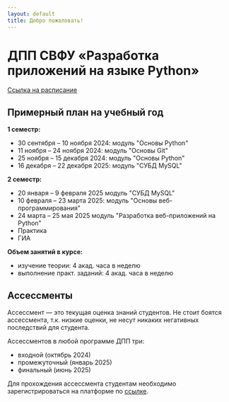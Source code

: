 ```yaml
---
layout: default
title: Добро пожаловать!
---
```


# ДПП СВФУ «Разработка приложений на языке Python»

[Ссылка на расписание](https://docs.google.com/spreadsheets/d/1mXcHj3UOsKu_PKG1bTqJFciKzqJf7ruPTUxQDajXiq4/)

## Примерный план на учебный год

**1 семестр:**
- 30 сентября – 10 ноября 2024: модуль "Основы Python"
- 11 ноября – 24 ноября 2024: модуль "Основы Git"
- 25 ноября – 15 декабря 2024: модуль "Основы Python"
- 16 декабря – 22 декабря 2025: модуль "СУБД MySQL"

**2 семестр:**
- 20 января – 9 февраля 2025 модуль "СУБД MySQL"
- 10 февраля – 23 марта 2025: модуль "Основы веб-программирования"
- 24 марта – 25 мая 2025 модуль "Разработка веб-приложений на Python"
- Практика
- ГИА

**Объем занятий в курсе:**
- изучение теории: 4 акад. часа в неделю
- выполнение практ. заданий: 4 акад. часа в неделю

## Ассессменты

Ассессмент — это текущая оценка знаний студентов. Не стоит боятся ассессмента, т.к. низкие оценки, не несут никаких негативных последствий для студента.

Ассессментов в любой программе ДПП три:
- входной (октябрь 2024)
- промежуточный (январь 2025)
- финальный (июнь 2025)

Для прохождения ассессмента студентам необходимо зарегистрироваться на платформе по [ссылке](https://assessment.unionepro.ru/).

